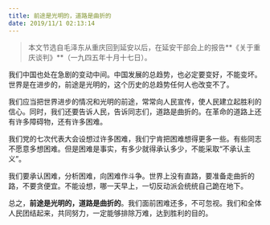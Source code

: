 ```yaml
---
title: 前途是光明的，道路是曲折的
date: 2019/11/1 02:13:14
---
```

> 本文节选自毛泽东从重庆回到延安以后，在延安干部会上的报告**《关于重庆谈判》**（一九四五年十月十七日）。 



我们中国也处在急剧的变动中间。中国发展的总趋势，也必定要变好，不能变坏。世界是在进步的，前途是光明的，这个历史的总趋势任何人也改变不了。



我们应当把世界进步的情况和光明的前途，常常向人民宣传，使人民建立起胜利的信心。同时，我们还要告诉人民，告诉同志们，道路是曲折的。在革命的道路上还有许多障碍物，还有许多困难。



我们党的七次代表大会设想过许多困难，我们宁肯把困难想得更多一些。有些同志不愿意多想困难。但是困难是事实，有多少就得承认多少，不能采取“不承认主义”。



我们要承认困难，分析困难，向困难作斗争。世界上没有直路，要准备走曲折的路，不要贪便宜。不能设想，哪一天早上，一切反动派会统统自己跪在地下。



总之，**前途是光明的，道路是曲折的**。我们面前困难还多，不可忽视。我们和全体人民团结起来，共同努力，一定能够排除万难，达到胜利的目的。
